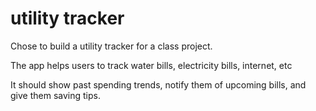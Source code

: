 # utility tracker

Chose to build a utility tracker for a class project.

The app helps users to track water bills, electricity bills, internet, etc

It should show past spending trends, notify them of upcoming bills, and give them saving tips.
